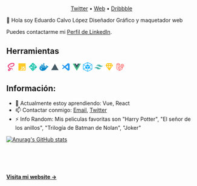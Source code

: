 <!--<p align="center">
  <img src="" width="1280" title="Readme Banner">
</p>-->

#

<p align="center">
  <a href="https://twitter.com/educlopez93">Twitter</a> •
  <a href="https://educalvolopez.com">Web</a> •
  <a href="https://dribbble.com/educlopez93">Dribbble</a>
  <br />
</p>

👋 Hola soy Eduardo Calvo López Diseñador Gráfico y maquetador web

Puedes contactarme mi [Perfil de LinkedIn](https://www.linkedin.com/in/educlopez/).

## Herramientas

<p align="left">
<img src="https://github.com/PKief/vscode-material-icon-theme/blob/master/icons/sass.svg" alt="sass" width="25" height="25" />
<img src="https://github.com/PKief/vscode-material-icon-theme/blob/master/icons/javascript.svg" alt="javascript" width="25" height="25" />
<img src="https://github.com/PKief/vscode-material-icon-theme/blob/master/icons/netlify.svg" alt="netlify" width="25" height="25" />
<img src="https://github.com/PKief/vscode-material-icon-theme/blob/master/icons/docker.svg" alt="Docker" width="25" height="25" />
<img src="https://github.com/PKief/vscode-material-icon-theme/blob/master/icons/vercel_light.svg" alt="Docker" width="25" height="25" />
<img src="https://github.com/PKief/vscode-material-icon-theme/blob/master/icons/vscode.svg" alt="Docker" width="25" height="25" />
<img src="https://github.com/PKief/vscode-material-icon-theme/blob/master/icons/vue.svg" alt="Docker" width="25" height="25" />
<img src="https://github.com/PKief/vscode-material-icon-theme/blob/master/icons/webpack.svg" alt="Docker" width="25" height="25" />
<img src="https://github.com/PKief/vscode-material-icon-theme/blob/master/icons/tailwindcss.svg" alt="Docker" width="25" height="25" />
<img src="https://github.com/PKief/vscode-material-icon-theme/blob/master/icons/sketch.svg" alt="Docker" width="25" height="25" />
<img src="https://github.com/PKief/vscode-material-icon-theme/blob/master/icons/laravel.svg" alt="Docker" width="25" height="25" />
</p>

## Información:

- 🌱 Actualmente estoy aprendiendo: Vue, React
- 📫 Contactar conmigo: [Email](educlopez93@gmail.com), [Twitter](https://twitter.com/educlopez93)
- ⚡ Info Random: Mis peliculas favoritas son "Harry Potter", "El señor de los anillos", "Trilogía de Batman de Nolan", "Joker"

[![Anurag's GitHub stats](https://github-readme-stats.vercel.app/api?username=educlopez&count_private=true&show_icons=true&locale=es&theme=monokai)](https://github.com/anuraghazra/github-readme-stats)


<br/><br/><br/><br/>
**[Visita mi website &rarr;](https://educalvolopez.com/)**
